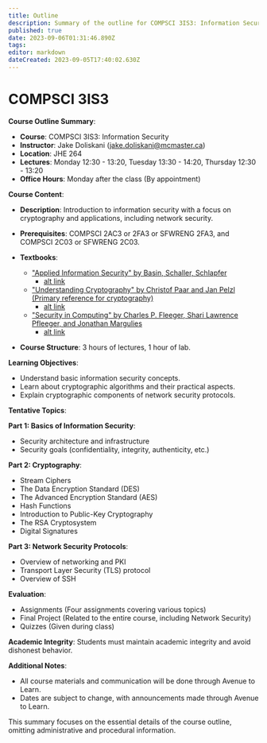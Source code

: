 ```yaml
---
title: Outline
description: Summary of the outline for COMPSCI 3IS3: Information Security at McMaster University
published: true
date: 2023-09-06T01:31:46.890Z
tags: 
editor: markdown
dateCreated: 2023-09-05T17:40:02.630Z
---
```


# COMPSCI 3IS3

**Course Outline Summary**:

- **Course**: COMPSCI 3IS3: Information Security
- **Instructor**: Jake Doliskani (jake.doliskani@mcmaster.ca)
- **Location**: JHE 264
- **Lectures**: Monday 12:30 - 13:20, Tuesday 13:30 - 14:20, Thursday 12:30 - 13:20
- **Office Hours**: Monday after the class (By appointment)

**Course Content**:

- **Description**: Introduction to information security with a focus on cryptography and applications, including network security.

- **Prerequisites**: COMPSCI 2AC3 or 2FA3 or SFWRENG 2FA3, and COMPSCI 2C03 or SFWRENG 2C03.

- **Textbooks**: 
  - ["Applied Information Security" by Basin, Schaller, Schlapfer](https://cdn.discordapp.com/attachments/1136145444595040296/1148674383594917929/3IS3_applied_info_sec.pdf)
  	- [alt link](https://link.springer.com/book/10.1007/978-3-642-24474-2)
  - ["Understanding Cryptography" by Christof Paar and Jan Pelzl (Primary reference for cryptography)](https://cdn.discordapp.com/attachments/1136145444595040296/1148674384391843872/3IS3_understanding_cryptography.pdf)
  	- [alt link](https://link.springer.com/book/10.1007/978-3-642-04101-3)
  - ["Security in Computing" by Charles P. Fleeger, Shari Lawrence Pfleeger, and Jonathan Margulies](https://cdn.discordapp.com/attachments/1136145444595040296/1148762202749284372/Security_in_Computing_--_Charles_P._Pfleeger_Shari_Lawrence_Pfleeger_Jonathan_Margulies_--_5_2015_--_Prentice_Hall.pdf)
  	- [alt link](https://annas-archive.org/md5/8ba7cd2853bf755414df5007816fd726)

- **Course Structure**: 3 hours of lectures, 1 hour of lab.

**Learning Objectives**:

- Understand basic information security concepts.
- Learn about cryptographic algorithms and their practical aspects.
- Explain cryptographic components of network security protocols.

**Tentative Topics**:

**Part 1: Basics of Information Security**:
- Security architecture and infrastructure
- Security goals (confidentiality, integrity, authenticity, etc.)

**Part 2: Cryptography**:
- Stream Ciphers
- The Data Encryption Standard (DES)
- The Advanced Encryption Standard (AES)
- Hash Functions
- Introduction to Public-Key Cryptography
- The RSA Cryptosystem
- Digital Signatures

**Part 3: Network Security Protocols**:
- Overview of networking and PKI
- Transport Layer Security (TLS) protocol
- Overview of SSH

**Evaluation**:

- Assignments (Four assignments covering various topics)
- Final Project (Related to the entire course, including Network Security)
- Quizzes (Given during class)

**Academic Integrity**: Students must maintain academic integrity and avoid dishonest behavior.

**Additional Notes**:

- All course materials and communication will be done through Avenue to Learn.
- Dates are subject to change, with announcements made through Avenue to Learn.

This summary focuses on the essential details of the course outline, omitting administrative and procedural information.